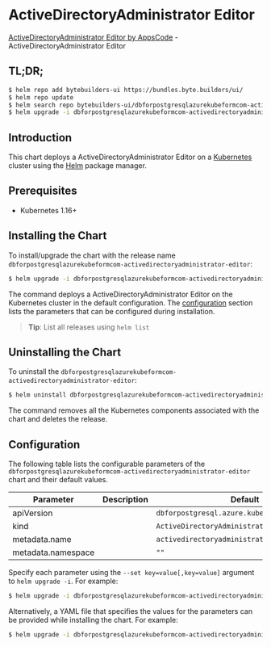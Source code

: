 # ActiveDirectoryAdministrator Editor

[ActiveDirectoryAdministrator Editor by AppsCode](https://byte.builders) - ActiveDirectoryAdministrator Editor

## TL;DR;

```bash
$ helm repo add bytebuilders-ui https://bundles.byte.builders/ui/
$ helm repo update
$ helm search repo bytebuilders-ui/dbforpostgresqlazurekubeformcom-activedirectoryadministrator-editor --version=v0.4.17
$ helm upgrade -i dbforpostgresqlazurekubeformcom-activedirectoryadministrator-editor bytebuilders-ui/dbforpostgresqlazurekubeformcom-activedirectoryadministrator-editor -n default --create-namespace --version=v0.4.17
```

## Introduction

This chart deploys a ActiveDirectoryAdministrator Editor on a [Kubernetes](http://kubernetes.io) cluster using the [Helm](https://helm.sh) package manager.

## Prerequisites

- Kubernetes 1.16+

## Installing the Chart

To install/upgrade the chart with the release name `dbforpostgresqlazurekubeformcom-activedirectoryadministrator-editor`:

```bash
$ helm upgrade -i dbforpostgresqlazurekubeformcom-activedirectoryadministrator-editor bytebuilders-ui/dbforpostgresqlazurekubeformcom-activedirectoryadministrator-editor -n default --create-namespace --version=v0.4.17
```

The command deploys a ActiveDirectoryAdministrator Editor on the Kubernetes cluster in the default configuration. The [configuration](#configuration) section lists the parameters that can be configured during installation.

> **Tip**: List all releases using `helm list`

## Uninstalling the Chart

To uninstall the `dbforpostgresqlazurekubeformcom-activedirectoryadministrator-editor`:

```bash
$ helm uninstall dbforpostgresqlazurekubeformcom-activedirectoryadministrator-editor -n default
```

The command removes all the Kubernetes components associated with the chart and deletes the release.

## Configuration

The following table lists the configurable parameters of the `dbforpostgresqlazurekubeformcom-activedirectoryadministrator-editor` chart and their default values.

|     Parameter      | Description |                         Default                          |
|--------------------|-------------|----------------------------------------------------------|
| apiVersion         |             | <code>dbforpostgresql.azure.kubeform.com/v1alpha1</code> |
| kind               |             | <code>ActiveDirectoryAdministrator</code>                |
| metadata.name      |             | <code>activedirectoryadministrator</code>                |
| metadata.namespace |             | <code>""</code>                                          |


Specify each parameter using the `--set key=value[,key=value]` argument to `helm upgrade -i`. For example:

```bash
$ helm upgrade -i dbforpostgresqlazurekubeformcom-activedirectoryadministrator-editor bytebuilders-ui/dbforpostgresqlazurekubeformcom-activedirectoryadministrator-editor -n default --create-namespace --version=v0.4.17 --set apiVersion=dbforpostgresql.azure.kubeform.com/v1alpha1
```

Alternatively, a YAML file that specifies the values for the parameters can be provided while
installing the chart. For example:

```bash
$ helm upgrade -i dbforpostgresqlazurekubeformcom-activedirectoryadministrator-editor bytebuilders-ui/dbforpostgresqlazurekubeformcom-activedirectoryadministrator-editor -n default --create-namespace --version=v0.4.17 --values values.yaml
```
